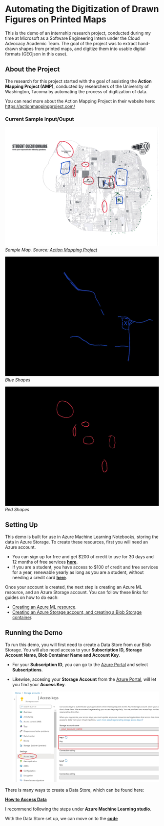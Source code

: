# Automating the Digitization of Drawn Figures on Printed Maps

This is the demo of an internship research project, conducted during my time at Microsoft as a Software Engineering Intern under the Cloud Advocacy Academic Team. The goal of the project was to extract hand-drawn shapes from printed maps, and digitize them into usable digital formats (GEOjson in this case).

## About the Project

The research for this project started with the goal of assisting the **Action Mapping Project (AMP)**, conducted by researchers of the University of Washington, Tacoma by automating the process of digitization of data.

You can read more about the Action Mapping Project in their website here: https://actionmappingproject.com/

### Current Sample Input/Ouput

![Input Map](./sample/map3.jpg)
*Sample Map. Source: [Action Mapping Project](https://actionmappingproject.com/)*

![Output Map Blue](./sample/blue_map3.jpg)
*Blue Shapes*

![Output Map Red](./sample/red_map3.jpg)
*Red Shapes*

## Setting Up

This demo is built for use in Azure Machine Learning Notebooks, storing the data in Azure Storage. To create these resources, first you will need an Azure account.

- You can sign up for free and get $200 of credit to use for 30 days and 12 months of free services [**here**](https://azure.microsoft.com/free/?WT.mc_id=mapdigitdemo-github-cxa).
- If you are a student, you have access to $100 of credit and free services for a year, renewable yearly as long as you are a student, without needing a credit card [**here**](https://azure.microsoft.com/free/students/?WT.mc_id=mapdigitdemo-github-cxa).

Once your account is created, the next step is creating an Azure ML resource, and an Azure Storage account. You can follow these links for guides on how to do each:
- [Creating an Azure ML resource](./azureml_rsc.md).
- [Creating an Azure Storage account, and creating a Blob Storage container](./azurestg_blob.md).

## Running the Demo

To run this demo, you will first need to create a Data Store from our Blob Storage. You will also need access to your **Subscription ID, Storage Account Name, Blob Container Name and Account Key**.

- For your **Subscription ID**, you can go to the [Azure Portal](https://portal.azure.com//?WT.mc_id=mapdigitdemo-github-cxa) and select **Subscriptions**. 

- Likewise, accesing your **Storage Account** from the [Azure Portal](https://portal.azure.com//?WT.mc_id=mapdigitdemo-github-cxa), will let you find your **Access Key**. 

    ![Access Key](./assets/stg_key.jpg)

There is many ways to create a Data Store, which can be found here:

[**How to Access Data**](https://docs.microsoft.com/azure/machine-learning/how-to-access-data?WT.mc_id=mapdigitdemo-github-cxa)

I recommend following the steps under **Azure Machine Learning studio**. 

With the Data Store set up, we can move on to the [**code**](./digitization_demo.ipynb)
